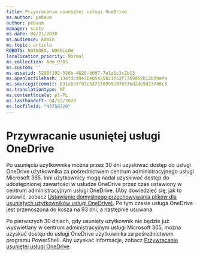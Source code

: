 ```yaml
---
title: Przywracanie usuniętej usługi OneDrive
ms.author: pebaum
author: pebaum
manager: scotv
ms.date: 04/21/2020
ms.audience: Admin
ms.topic: article
ROBOTS: NOINDEX, NOFOLLOW
localization_priority: Normal
ms.collection: Adm_O365
ms.custom: ''
ms.assetid: 5298f192-326b-4820-b007-7e1a1c3c2b13
ms.openlocfilehash: 134fdcd9e36e05425b21c53f7369d52b12b99afa
ms.sourcegitcommit: 631cbb5f03e5371f0995e976536d24e9d13746c3
ms.translationtype: MT
ms.contentlocale: pl-PL
ms.lasthandoff: 04/22/2020
ms.locfileid: "43758728"
---
```

# <a name="restore-a-deleted-onedrive"></a>Przywracanie usuniętej usługi OneDrive

Po usunięciu użytkownika można przez 30 dni uzyskiwać dostęp do usługi OneDrive użytkownika za pośrednictwem centrum administracyjnego usługi Microsoft 365. Inni użytkownicy mogą nadal uzyskiwać dostęp do udostępnionej zawartości w usłudze OneDrive przez czas ustawiony w centrum administracyjnym usługi OneDrive. (Aby dowiedzieć się, jak to ustawić, zobacz [Ustawianie domyślnego przechowywania plików dla usuniętych użytkowników usługi OneDrive).](https://go.microsoft.com/fwlink/?linkid=874267) Po tym czasie usługa OneDrive jest przenoszona do kosza na 93 dni, a następnie usuwana.
  
Po pierwszych 30 dniach, gdy usunięty użytkownik nie będzie już wyświetlany w centrum administracyjnym usługi Microsoft 365, można uzyskać dostęp do usługi OneDrive użytkownika za pośrednictwem programu PowerShell. Aby uzyskać informacje, zobacz [Przywracanie usuniętej usługi OneDrive](https://go.microsoft.com/fwlink/?linkid=874269).
  

